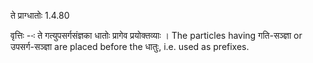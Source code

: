 

 ते प्राग्धातोः 1.4.80 


वृत्तिः --ः ते गत्‍युपसर्गसंज्ञका धातोः प्रागेव प्रयोक्तव्‍याः । The particles having गति-सञ्ज्ञा or उपसर्ग-सञ्ज्ञा are placed before the धातुः, i.e. used as prefixes. 


